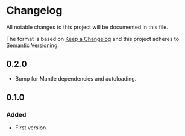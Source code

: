 # Changelog
All notable changes to this project will be documented in this file.

The format is based on [Keep a Changelog](http://keepachangelog.com/)
and this project adheres to [Semantic Versioning](http://semver.org/).

## 0.2.0

- Bump for Mantle dependencies and autoloading.

## 0.1.0

### Added
- First version
